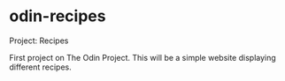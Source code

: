 # odin-recipes
Project: Recipes


First project on The Odin Project.
This will be a simple website displaying different recipes.